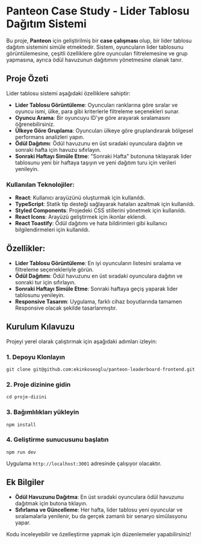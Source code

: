 # Panteon Case Study - Lider Tablosu Dağıtım Sistemi

Bu proje, **Panteon** için geliştirilmiş bir **case çalışması** olup, bir lider tablosu dağıtım sistemini simüle etmektedir. Sistem, oyuncuların lider tablosunu görüntülemesine, çeşitli özelliklere göre oyuncuları filtrelemesine ve grup yapmasına, ayrıca ödül havuzunun dağıtımını yönetmesine olanak tanır.

## Proje Özeti

Lider tablosu sistemi aşağıdaki özelliklere sahiptir:
- **Lider Tablosu Görüntüleme**: Oyuncuları ranklarına göre sıralar ve oyuncu ismi, ülke, para gibi kriterlerle filtreleme seçenekleri sunar.
- **Oyuncu Arama**: Bir oyuncuyu ID'ye göre arayarak sıralamasını öğrenebilirsiniz.
- **Ülkeye Göre Gruplama**: Oyuncuları ülkeye göre gruplandırarak bölgesel performans analizleri yapın.
- **Ödül Dağıtımı**: Ödül havuzunu en üst sıradaki oyunculara dağıtın ve sonraki hafta için havuzu sıfırlayın.
- **Sonraki Haftayı Simüle Etme**: "Sonraki Hafta" butonuna tıklayarak lider tablosunu yeni bir haftaya taşıyın ve yeni dağıtım turu için verileri yenileyin.

### Kullanılan Teknolojiler:
- **React**: Kullanıcı arayüzünü oluşturmak için kullanıldı.
- **TypeScript**: Statik tip desteği sağlayarak hataları azaltmak için kullanıldı.
- **Styled Components**: Projedeki CSS stillerini yönetmek için kullanıldı.
- **React Icons**: Arayüzü geliştirmek için ikonlar eklendi.
- **React Toastify**: Ödül dağıtımı ve hata bildirimleri gibi kullanıcı bilgilendirmeleri için kullanıldı.

## Özellikler:
- **Lider Tablosu Görüntüleme**: En iyi oyuncuların listesini sıralama ve filtreleme seçenekleriyle görün.
- **Ödül Dağıtımı**: Ödül havuzunu en üst sıradaki oyunculara dağıtın ve sonraki tur için sıfırlayın.
- **Sonraki Haftayı Simüle Etme**: Sonraki haftaya geçiş yaparak lider tablosunu yenileyin.
- **Responsive Tasarım**: Uygulama, farklı cihaz boyutlarında tamamen Responsive olacak şekilde tasarlanmıştır.

## Kurulum Kılavuzu

Projeyi yerel olarak çalıştırmak için aşağıdaki adımları izleyin:

### 1. Depoyu Klonlayın
```
git clone git@github.com:ekinkoseoglu/panteon-leaderboard-frontend.git
```
### 2. Proje dizinine gidin
```
cd proje-dizini
```


### 3. Bağımlılıkları yükleyin
```
npm install
```


### 4. Geliştirme sunucusunu başlatın
```
npm run dev
```


Uygulama `http://localhost:3001` adresinde çalışıyor olacaktır.


## Ek Bilgiler


- **Ödül Havuzunu Dağıtma**: En üst sıradaki oyunculara ödül havuzunu dağıtmak için butona tıklayın.
- **Sıfırlama ve Güncelleme**: Her hafta, lider tablosu yeni oyuncular ve sıralamalarla yenilenir, bu da gerçek zamanlı bir senaryo simülasyonu yapar.


Kodu inceleyebilir ve özelleştirme yapmak için düzenlemeler yapabilirsiniz!
